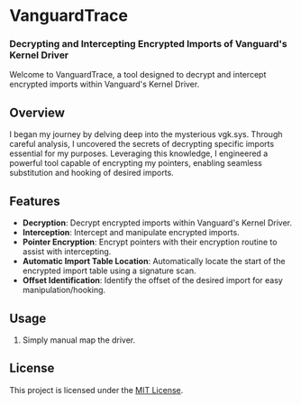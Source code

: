 # VanguardTrace

### Decrypting and Intercepting Encrypted Imports of Vanguard's Kernel Driver

Welcome to VanguardTrace, a tool designed to decrypt and intercept encrypted imports within Vanguard's Kernel Driver.

## Overview

I began my journey by delving deep into the mysterious vgk.sys. Through careful analysis, I uncovered the secrets of decrypting specific imports essential for my purposes. Leveraging this knowledge, I engineered a powerful tool capable of encrypting my pointers, enabling seamless substitution and hooking of desired imports.

## Features

- **Decryption**: Decrypt encrypted imports within Vanguard's Kernel Driver.
- **Interception**: Intercept and manipulate encrypted imports.
- **Pointer Encryption**: Encrypt pointers with their encryption routine to assist with intercepting.
- **Automatic Import Table Location**: Automatically locate the start of the encrypted import table using a signature scan.
- **Offset Identification**: Identify the offset of the desired import for easy manipulation/hooking.

## Usage

1. Simply manual map the driver.

## License

This project is licensed under the [MIT License](LICENSE).
